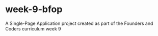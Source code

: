 # week-9-bfop
A Single-Page Application project created as part of the Founders and Coders curriculum week 9
